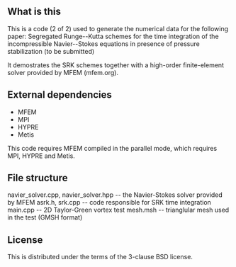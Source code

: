 ## What is this

This is a code (2 of 2) used to generate the numerical data for the following paper:
  Segregated Runge--Kutta schemes for the time integration of the incompressible
  Navier--Stokes equations in presence of pressure stabilization
  (to be submitted)

It demostrates the SRK schemes together with a high-order finite-element solver
provided by MFEM (mfem.org).

## External dependencies

* MFEM
* MPI
* HYPRE
* Metis

This code requires MFEM compiled in the parallel mode, which requires MPI, HYPRE and Metis.

## File structure

navier_solver.cpp, navier_solver.hpp -- the Navier-Stokes solver provided by MFEM
asrk.h, srk.cpp -- code responsible for SRK time integration
main.cpp -- 2D Taylor-Green vortex test
mesh.msh -- trianglular mesh used in the test (GMSH format)

## License

This is distributed under the terms of the 3-clause BSD license.

